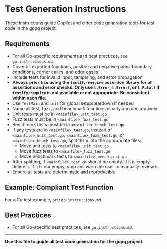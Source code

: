 # Test Generation Instructions

These instructions guide Copilot and other code generation tools for test code in the gopq project.

## Requirements
- For all Go-specific requirements and best practices, see `go.instructions.md`.
- Cover all exported functions, positive and negative paths, boundary conditions, corner cases, and edge cases
- Include tests for invalid input, tampering, and error propagation
- **Always prioritize using the `testify/require` assertion library for all assertions and error checks. Only use `t.Error`, `t.Errorf`, or `t.Fatalf` if `testify/require` is not available or not appropriate. Be consistent within each file.**
- Use `TestMain` and `init` for global setup/teardown if needed
- Name all test, fuzz, and benchmark functions clearly and descriptively
- Unit tests must be in `<mainfile>_unit_test.go`
- Fuzz tests must be in `<mainfile>_fuzz_test.go`
- Benchmark tests must be in `<mainfile>_bench_test.go`
- If any tests are in `<mainfile>_test.go`, instead of `<mainfile>_unit_test.go`, `<mainfile>_fuzz_test.go`, or `<mainfile>_bench_test.go`, split them into the appropriate files:
  - Move unit tests to `<mainfile>_unit_test.go`
  - Move fuzz tests to `<mainfile>_fuzz_test.go`
  - Move benchmark tests to `<mainfile>_bench_test.go`
- After splitting, if `<mainfile>_test.go` should be empty. If it is empty, delete it. If it is not empty, stop and warn the user to manually review it.
- Ensure all tests are deterministic and reproducible

## Example: Compliant Test Function

For a Go test example, see `go.instructions.md`.

## Best Practices
- For all Go-specific best practices, see `go.instructions.md`.

---

**Use this file to guide all test code generation for the gopq project.**
